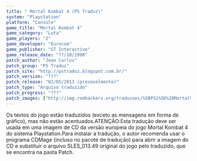 ```yaml
---
title: " Mortal Kombat 4 (PS Traduz)"
system: "Playstation"
platform: "Console"
game_title: "Mortal Kombat 4"
game_category: "Luta"
game_players: "2"
game_developer: "Eurocom"
game_publisher: "GT Interactive"
game_release_date: "??/10/1998"
patch_author: "Jean Carlos"
patch_group: "PS Traduz"
patch_site: "http://pstraduz.blogspot.com.br/"
patch_version: "???"
patch_release: "02/05/2013 (provavelmente)"
patch_type: "Arquivo traduzido"
patch_progress: "???"
patch_images: ["http://img.romhackers.org/traducoes/%5BPS1%5D%20Mortal%20Kombat%204%20-%20PS%20Traduz%20-%201.jpg","http://img.romhackers.org/traducoes/%5BPS1%5D%20Mortal%20Kombat%204%20-%20PS%20Traduz%20-%202.jpg","http://img.romhackers.org/traducoes/%5BPS1%5D%20Mortal%20Kombat%204%20-%20PS%20Traduz%20-%203.jpg"]
---
```

Os textos do jogo estão traduzidos (exceto as mensagens em forma de gráfico), mas não estão acentuados.ATENÇÃO:Esta tradução deve ser usada em uma imagem de CD da versão europeia do jogo Mortal Kombat 4 do sistema Playstation.Para instalar a tradução, o autor recomenda usar o programa CDMage (incluso no pacote de tradução) para abrir a imagem do CD e substituir o arquivo SLES_013.49 original do jogo pelo traduzido, que se encontra na pasta Patch.